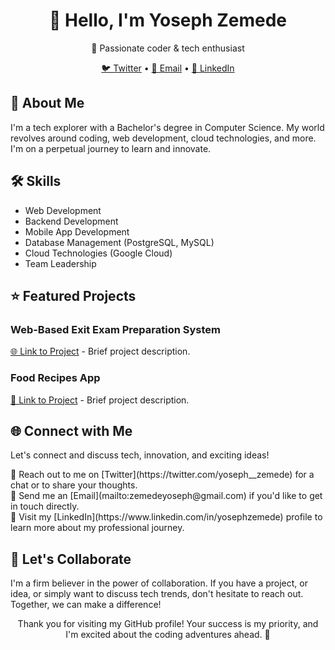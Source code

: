 <!-- Header -->

<h1 align="center">👋 Hello, I'm Yoseph Zemede</h1>
<p align="center">🚀 Passionate coder & tech enthusiast</p>

<!-- Social Links -->
<p align="center">
  <a href="https://twitter.com/yoseph__zemede">🐦 Twitter</a> •
  <a href="mailto:zemedeyoseph@gmail.com">📧 Email</a> •
  <a href="https://www.linkedin.com/in/yosephzemede">🔗 LinkedIn</a>
</p>

<!-- About Me -->
<h2>🌟 About Me</h2>
<p>I'm a tech explorer with a Bachelor's degree in Computer Science. My world revolves around coding, web development, cloud technologies, and more. I'm on a perpetual journey to learn and innovate.</p>

<!-- Skills -->
<h2>🛠️ Skills</h2>
<ul>
  <li>Web Development <i class="fab fa-html5"></i> <i class="fab fa-css3"></i> <i class="fab fa-js"></i> <i class="fab fa-react"></i></li>
  <li>Backend Development <i class="fab fa-python"></i> <i class="fab fa-django"></i> <i class="fab fa-flask"></i></li>
  <li>Mobile App Development <i class="fab fa-android"></i></li>
  <li>Database Management <i class="fas fa-database"></i> (PostgreSQL, MySQL)</li>
  <li>Cloud Technologies <i class="fab fa-google"></i> (Google Cloud)</li>
  <li>Team Leadership <i class="fas fa-users"></i></li>
</ul>

<!-- Featured Projects -->
<h2>⭐ Featured Projects</h2>

<!-- Project 1 -->
<h3>Web-Based Exit Exam Preparation System</h3>
<p><a href="Link to Project 1">🌐 Link to Project</a> - Brief project description.</p>

<!-- Project 2 -->
<h3>Food Recipes App</h3>
<p><a href="Link to Project 2">🍔 Link to Project</a> - Brief project description.</p>

<!-- Connect with Me -->
<h2>🌐 Connect with Me</h2>
<p>Let's connect and discuss tech, innovation, and exciting ideas!</p>
<p>
  💬 Reach out to me on [Twitter](https://twitter.com/yoseph__zemede) for a chat or to share your thoughts.<br>
  📧 Send me an [Email](mailto:zemedeyoseph@gmail.com) if you'd like to get in touch directly.<br>
  🔗 Visit my [LinkedIn](https://www.linkedin.com/in/yosephzemede) profile to learn more about my professional journey.
</p>

<!-- Collaboration -->
<h2>🤝 Let's Collaborate</h2>
<p>I'm a firm believer in the power of collaboration. If you have a project, or idea, or simply want to discuss tech trends, don't hesitate to reach out. Together, we can make a difference!</p>

<!-- Footer -->
<p align="center">Thank you for visiting my GitHub profile! Your success is my priority, and I'm excited about the coding adventures ahead. 🌟</p>

